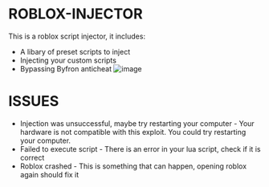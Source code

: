 # ROBLOX-INJECTOR
This is a roblox script injector, it includes:
* A libary of preset scripts to inject
* Injecting your custom scripts
* Bypassing Byfron anticheat
  ![image](https://github.com/user-attachments/assets/44c07972-f16c-4e57-b651-a817c211af9f)

# ISSUES
* Injection was unsuccessful, maybe try restarting your computer - Your hardware is not compatible with this exploit. You could try restarting your computer.
* Failed to execute script - There is an error in your lua script, check if it is correct
* Roblox crashed - This is something that can happen, opening roblox again should fix it
